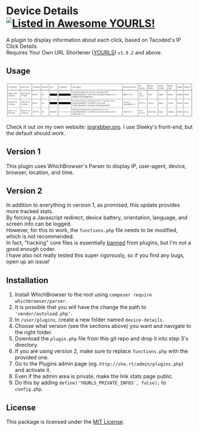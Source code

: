 # Device Details [![Listed in Awesome YOURLS!](https://img.shields.io/badge/Awesome-YOURLS-C5A3BE)](https://github.com/YOURLS/awesome-yourls/)

A plugin to display information about each click, based on Tacoded's IP Click Details. <br>
Requires Your Own URL Shortener ([YOURLS](https://yourls.org)) `v1.9.2` and above.

## Usage

![screenshot](screenshot.png)

Check it out on my own website: [ipgrabber.pro](https://ipgrabber.pro). I use Sleeky's front-end, but the default should work.

## Version 1
This plugin uses WhichBrowser's Parser to display IP, user-agent, device, browser, location, and time.

## Version 2
In addition to everything in version 1, as promised, this update provides more tracked stats.  <br>
By forcing a Javascript redirect, device battery, orientation, language, and screen info can be logged.  <br>
However, for this to work, the `functions.php` file needs to be modified, which is not recommended.  <br>
In fact, "hacking" core files is essentially [banned](https://yourls.org/docs/development/dont-hack-core) from plugins, but I'm not a good enough coder.  <br>
I have also not really tested this super rigorously, so if you find any bugs, open up an issue!

## Installation

1. Install WhichBrowser to the root using `composer require whichbrowser/parser`.
2. It is possible that you will have the change the path to `'vendor/autoload.php'`.
3. In `/user/plugins`, create a new folder named `device-details`.
4. Choose what version (see the sections above) you want and navigate to the right folder.
5. Download the `plugin.php` file from this git repo and drop it into step 3's directory.
6. If you are using version 2, make sure to replace `functions.php` with the provided one.
7. Go to the Plugins admin page (eg. `http://sho.rt/admin/plugins.php`) and activate it.
8. Even if the admin area is private, make the link stats page public.
9. Do this by adding `define('YOURLS_PRIVATE_INFOS', false);` to `config.php`.

## License

This package is licensed under the [MIT License](LICENSE.txt).
